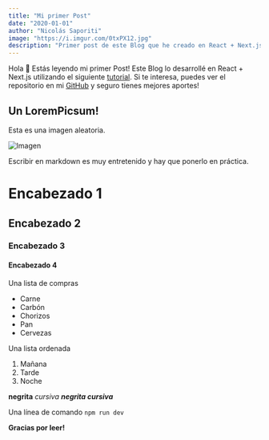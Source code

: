 ```yaml
---
title: "Mi primer Post"
date: "2020-01-01"
author: "Nicolás Saporiti"
image: "https://i.imgur.com/0txPX12.jpg"
description: "Primer post de este Blog que he creado en React + Next.js"
---
```


Hola 👋 Estás leyendo mi primer Post! Este Blog lo desarrollé en React + Next.js utilizando el siguiente [tutorial](https://nextjs.org/learn/basics/create-nextjs-app?utm_source=next-site&utm_medium=nav-cta&utm_campaign=next-website).
Si te interesa, puedes ver el repositorio en mi [GitHub](https://github.com/nicosaporiti/nextjs-blog) y seguro tienes mejores aportes!

## Un LoremPicsum!

Esta es una imagen aleatoria.

![Imagen](https://picsum.photos/300/200)  

Escribir en markdown es muy entretenido y hay que ponerlo en práctica.
# Encabezado 1
## Encabezado 2
### Encabezado 3
#### Encabezado 4

Una lista de compras

* Carne
* Carbón
* Chorizos
* Pan
* Cervezas

Una lista ordenada

1. Mañana
2. Tarde
3. Noche

**negrita**
*cursiva*
***negrita cursiva***

Una línea de comando `npm run dev`

**Gracias por leer!**